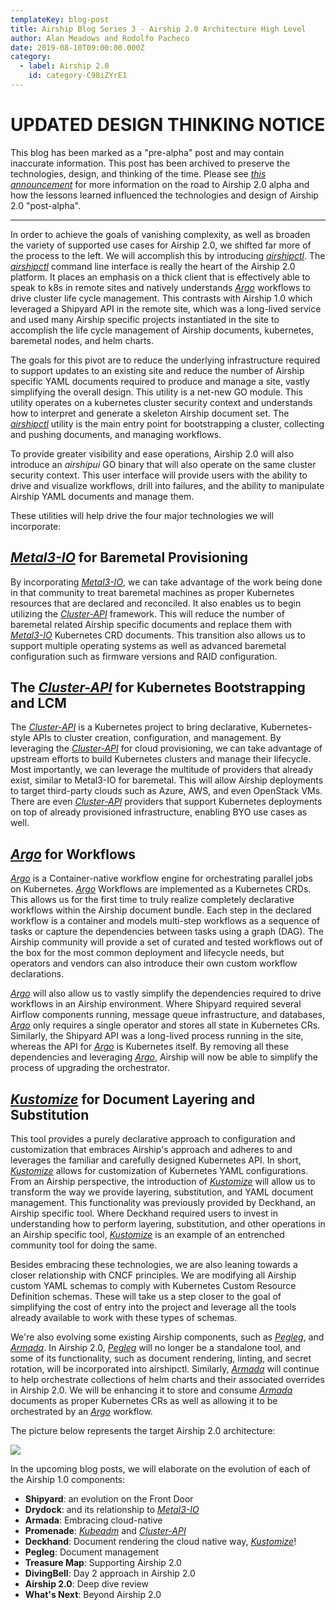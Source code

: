 ```yaml
---
templateKey: blog-post
title: Airship Blog Series 3 - Airship 2.0 Architecture High Level
author: Alan Meadows and Rodolfo Pacheco
date: 2019-08-10T09:00:00.000Z
category: 
  - label: Airship 2.0
    id: category-C98iZYrE1
---
```


# **UPDATED DESIGN THINKING NOTICE**

This blog has been marked as a "pre-alpha" post and may contain inaccurate information. This post has been archived to
preserve the technologies, design, and thinking of the time. Please see [*this announcement*](
https://www.airshipit.org/blog/pre-alpha-blog-announcement.html) for more information on the road to Airship 2.0 alpha
and how the lessons learned influenced the technologies and design of Airship 2.0 "post-alpha".

<hr>

In order to achieve the goals of vanishing complexity, as well as broaden the variety of supported use cases for Airship 2.0, we shifted far more of the process to the left. We will accomplish this by introducing [*airshipctl*](https://opendev.org/airship/airshipctl). The [*airshipctl*](https://opendev.org/airship/airshipctl) command line interface is really the heart of the Airship 2.0 platform. It places an emphasis on a thick client that is effectively able to speak to k8s in remote sites and natively understands [*Argo*](https://argoproj.github.io/) workflows to drive cluster life cycle management. This contrasts with Airship 1.0 which leveraged a Shipyard API in the remote site, which was a long-lived service and used many Airship specific projects instantiated in the site to accomplish the life cycle management of Airship documents, kubernetes, baremetal nodes, and helm charts.<!-- more -->

The goals for this pivot are to reduce the underlying infrastructure required to support updates to an existing site and reduce the number of Airship specific YAML documents required to produce and manage a site, vastly simplifying the overall design. This utility is a net-new GO module.  This utility operates on a kubernetes cluster security context and understands how to interpret and generate a skeleton Airship document set. The [*airshipctl*](https://opendev.org/airship/airshipctl) utility is the main entry point for bootstrapping a cluster, collecting and pushing documents, and managing workflows.

To provide greater visibility and ease operations, Airship 2.0 will also introduce an *airshipui* GO binary that will also operate on the same cluster security context. This user interface will provide users with the ability to drive and visualize workflows, drill into failures, and the ability to manipulate Airship YAML documents and manage them.

These utilities will help drive the four major technologies we will incorporate:

## **[*Metal3-IO*](https://github.com/metal3-io) for Baremetal Provisioning**

By incorporating [*Metal3-IO*](https://github.com/metal3-io), we can take advantage of the work being done in that community to treat baremetal machines as proper Kubernetes resources that are declared and reconciled. It also enables us to begin utilizing the [*Cluster-API*](https://github.com/kubernetes-sigs/cluster-api) framework. This will reduce the number of baremetal related Airship specific documents and replace them with [*Metal3-IO*](https://github.com/metal3-io) Kubernetes CRD documents. This transition also allows us to support multiple operating systems as well as advanced baremetal configuration such as firmware versions and RAID configuration.

## **The [*Cluster-API*](https://github.com/kubernetes-sigs/cluster-api) for Kubernetes Bootstrapping and LCM**

The [*Cluster-API*](https://github.com/kubernetes-sigs/cluster-api) is a Kubernetes project to bring declarative, Kubernetes-style APIs to cluster creation, configuration, and management. By leveraging the [*Cluster-API*](https://github.com/kubernetes-sigs/cluster-api) for cloud provisioning, we can take advantage of upstream efforts to build Kubernetes clusters and manage their lifecycle. Most importantly, we can leverage the multitude of providers that already exist, similar to Metal3-IO for baremetal.  This will allow Airship deployments to target third-party clouds such as Azure, AWS, and even OpenStack VMs. There are even [*Cluster-API*](https://github.com/kubernetes-sigs/cluster-api) providers that support Kubernetes deployments on top of already provisioned infrastructure, enabling BYO use cases as well.

## **[*Argo*](https://argoproj.github.io/) for Workflows**

[*Argo*](https://argoproj.github.io/) is a Container-native workflow engine for orchestrating parallel jobs on Kubernetes. [*Argo*](https://argoproj.github.io/) Workflows are implemented as a Kubernetes CRDs. This allows us for the first time to truly realize completely declarative workflows within the Airship document bundle. Each step in the declared workflow is a container and models multi-step workflows as a sequence of tasks or capture the dependencies between tasks using a graph (DAG). The Airship community will provide a set of curated and tested workflows out of the box for the most common deployment and lifecycle needs, but operators and vendors can also introduce their own custom workflow declarations.

[*Argo*](https://argoproj.github.io/) will also allow us to vastly simplify the dependencies required to drive workflows in an Airship environment. Where Shipyard required several Airflow components running, message queue infrastructure, and databases, [*Argo*](https://argoproj.github.io/) only requires a single operator and stores all state in Kubernetes CRs. Similarly, the Shipyard API was a long-lived process running in the site, whereas the API for [*Argo*](https://argoproj.github.io/) is Kubernetes itself. By removing all these dependencies and leveraging [*Argo*](https://argoproj.github.io/), Airship will now be able to simplify the process of upgrading the orchestrator.

## **[*Kustomize*](https://kustomize.io/) for Document Layering and Substitution**

This tool provides a purely declarative approach to configuration and customization that embraces Airship's approach and adheres to and leverages the familiar and carefully designed Kubernetes API. In short, [*Kustomize*](https://kustomize.io/) allows for customization of Kubernetes YAML configurations. From an Airship perspective, the introduction of [*Kustomize*](https://kustomize.io/) will allow us to transform the way we provide layering, substitution, and YAML document management. This functionality was previously provided by Deckhand, an Airship specific tool. Where Deckhand required users to invest in understanding how to perform layering, substitution, and other operations in an Airship specific tool, [*Kustomize*](https://kustomize.io/) is an example of an entrenched community tool for doing the same.

Besides embracing these technologies, we are also leaning towards a closer relationship with CNCF principles. We are modifying all Airship custom YAML schemas to comply with Kubernetes Custom Resource Definition schemas. These will take us a step closer to the goal of simplifying the cost of entry into the project and leverage all the tools already available to work with these types of schemas.

We're also evolving some existing Airship components, such as [*Pegleg*](https://opendev.org/airship/pegleg), and [*Armada*](https://opendev.org/airship/armada). In Airship 2.0, [*Pegleg*](https://opendev.org/airship/pegleg) will no longer be a standalone tool, and some of its functionality, such as document rendering, linting, and secret rotation, will be incorporated into airshipctl. Similarly, [*Armada*](https://opendev.org/airship/armada) will continue to help orchestrate collections of helm charts and their associated overrides in Airship 2.0. We will be enhancing it to store and consume [*Armada*](https://opendev.org/airship/armada) documents as proper Kubernetes CRs as well as allowing it to be orchestrated by an [*Argo*](https://argoproj.github.io/) workflow.

The picture below represents the target Airship 2.0 architecture:

![](/img/airship-2-architecture.jpg)

In the upcoming blog posts, we will elaborate on the evolution of each of the Airship 1.0 components:

- **Shipyard**: an evolution on the Front Door
- **Drydock**: and its relationship to [*Metal3-IO*](https://github.com/metal3-io)
- **Armada**: Embracing cloud-native
- **Promenade**: [*Kubeadm*](https://kubernetes.io/docs/reference/setup-tools/kubeadm/) and [*Cluster-API*](https://github.com/kubernetes-sigs/cluster-api)
- **Deckhand**: Document rendering the cloud native way, [*Kustomize*](https://kustomize.io/)!
- **Pegleg**: Document management
- **Treasure Map**: Supporting Airship 2.0
- **DivingBell**: Day 2 approach in Airship 2.0
- **Airship 2.0**: Deep dive review
- **What's Next**: Beyond Airship 2.0
